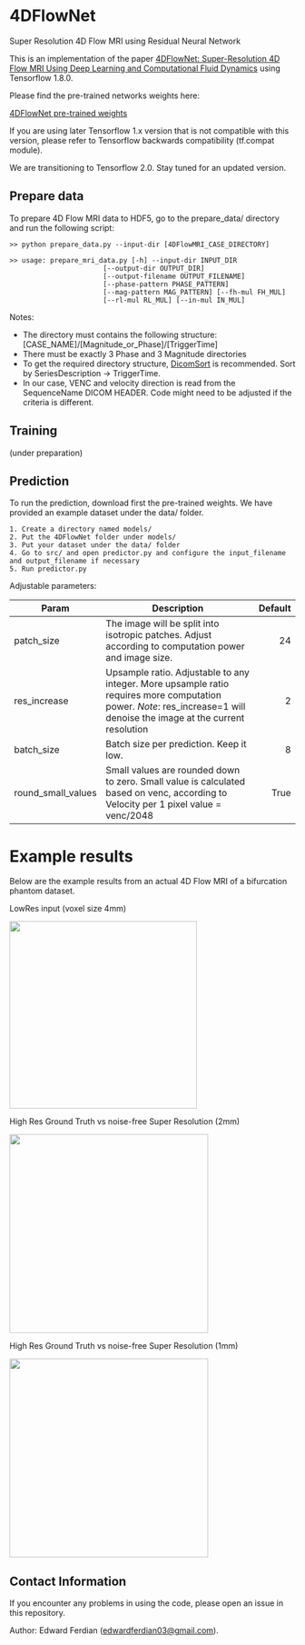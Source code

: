# 4DFlowNet
Super Resolution 4D Flow MRI using Residual Neural Network

This is an implementation of the paper [4DFlowNet: Super-Resolution 4D Flow MRI Using Deep Learning and Computational Fluid Dynamics](https://www.frontiersin.org/articles/10.3389/fphy.2020.00138/full) using Tensorflow 1.8.0. 

Please find the pre-trained networks weights here:

[4DFlowNet pre-trained weights](https://auckland.figshare.com/articles/Super_Resolution_4DFlow_MRI/12253424)


If you are using later Tensorflow 1.x version that is not compatible with this version, please refer to Tensorflow backwards compatibility (tf.compat module). 

We are transitioning to Tensorflow 2.0. Stay tuned for an updated version.

## Prepare data

To prepare 4D Flow MRI data to HDF5, go to the prepare_data/ directory and run the following script:

    >> python prepare_data.py --input-dir [4DFlowMRI_CASE_DIRECTORY]

    >> usage: prepare_mri_data.py [-h] --input-dir INPUT_DIR
                           [--output-dir OUTPUT_DIR]
                           [--output-filename OUTPUT_FILENAME]
                           [--phase-pattern PHASE_PATTERN]
                           [--mag-pattern MAG_PATTERN] [--fh-mul FH_MUL]
                           [--rl-mul RL_MUL] [--in-mul IN_MUL]

Notes: 
*  The directory must contains the following structure:
    [CASE_NAME]/[Magnitude_or_Phase]/[TriggerTime]
* There must be exactly 3 Phase and 3 Magnitude directories 
* To get the required directory structure, [DicomSort](https://dicomsort.com/) is recommended. Sort by SeriesDescription -> TriggerTime.
* In our case, VENC and velocity direction is read from the SequenceName DICOM HEADER. Code might need to be adjusted if the criteria is different.





## Training

(under preparation)

## Prediction

To run the prediction, download first the pre-trained weights. We have provided an example dataset under the data/ folder.

    1. Create a directory named models/
    2. Put the 4DFlowNet folder under models/ 
    3. Put your dataset under the data/ folder
    4. Go to src/ and open predictor.py and configure the input_filename and output_filename if necessary
    5. Run predictor.py

Adjustable parameters:

|Param  | Description   | Default|
|------|--------------|--------:|
| patch_size| The image will be split into isotropic patches. Adjust according to computation power and image size.  | 24|
| res_increase| Upsample ratio. Adjustable to any integer. More upsample ratio requires more computation power. *Note*: res_increase=1 will denoise the image at the current resolution |2|
| batch_size| Batch size per prediction. Keep it low. |8|
| round_small_values|Small values are rounded down to zero. Small value is calculated based on venc, according to Velocity per 1 pixel value = venc/2048 |True|
    

# Example results

Below are the example results from an actual 4D Flow MRI of a bifurcation phantom dataset. 


LowRes input (voxel size 4mm)
<p align="left">
    <img src="https://i.imgur.com/O48FbAh.gif" width="330">
</p>

High Res Ground Truth vs noise-free Super Resolution (2mm)
<p align="left">
    <img src="https://i.imgur.com/67CRdGn.gif" width="350">
</p>

High Res Ground Truth vs noise-free Super Resolution (1mm)
<p align="left">
    <img src="https://i.imgur.com/DMQa2Lr.gif" width="350">
</p>

## Contact Information

If you encounter any problems in using the code, please open an issue in this repository.

Author: Edward Ferdian (edwardferdian03@gmail.com).
